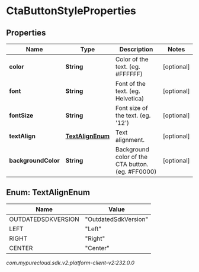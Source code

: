 # CtaButtonStyleProperties


## Properties

| Name | Type | Description | Notes |
| ------------ | ------------- | ------------- | ------------- |
| **color** | **String** | Color of the text. (eg. #FFFFFF) |  [optional] |
| **font** | **String** | Font of the text. (eg. Helvetica) |  [optional] |
| **fontSize** | **String** | Font size of the text. (eg. '12') |  [optional] |
| **textAlign** | [**TextAlignEnum**](#Enum--TextAlignEnum) | Text alignment. |  [optional] |
| **backgroundColor** | **String** | Background color of the CTA button. (eg. #FF0000) |  [optional] |


## Enum: TextAlignEnum

| Name | Value |
| ---- | ----- |
| OUTDATEDSDKVERSION | &quot;OutdatedSdkVersion&quot; | 
| LEFT | &quot;Left&quot; | 
| RIGHT | &quot;Right&quot; | 
| CENTER | &quot;Center&quot; | 




_com.mypurecloud.sdk.v2:platform-client-v2:232.0.0_
